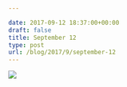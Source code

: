 ```yaml
---

date: 2017-09-12 18:37:00+00:00
draft: false
title: September 12
type: post
url: /blog/2017/9/september-12
---
```




  
![](/images/2017-09-12-20179september-12/IMG_2255.jpg)

  


